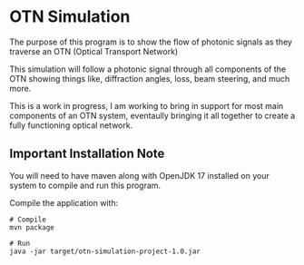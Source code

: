 # OTN Simulation
The purpose of this program is to show the flow of photonic signals as they traverse an OTN (Optical Transport Network)

This simulation will follow a photonic signal through all components of the OTN showing things like, diffraction angles, loss, beam steering, and much more.

This is a work in progress, I am working to bring in support for most main components of an OTN system, eventaully bringing it all together to create a fully functioning optical network.

## Important Installation Note
You will need to have maven along with OpenJDK 17 installed on your system to compile and run this program.

Compile the application with:

    # Compile
    mvn package

    # Run
    java -jar target/otn-simulation-project-1.0.jar
